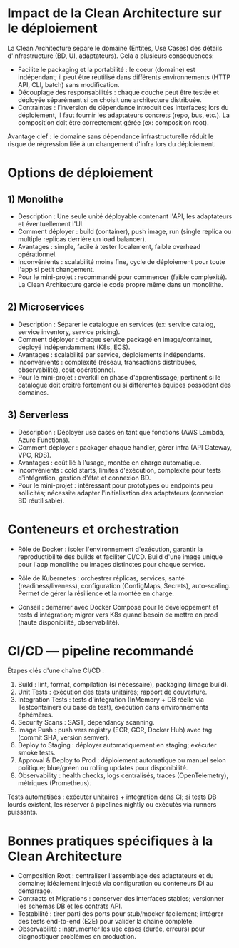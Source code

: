 # Impact de la Clean Architecture sur le déploiement

La Clean Architecture sépare le domaine (Entités, Use Cases) des détails d'infrastructure (BD, UI, adaptateurs). Cela a plusieurs conséquences:

- Facilite le packaging et la portabilité : le coeur (domaine) est indépendant; il peut être réutilisé dans différents environnements (HTTP API, CLI, batch) sans modification.
- Découplage des responsabilités : chaque couche peut être testée et déployée séparément si on choisit une architecture distribuée.
- Contraintes : l’inversion de dépendance introduit des interfaces; lors du déploiement, il faut fournir les adaptateurs concrets (repo, bus, etc.). La composition doit être correctement gérée (ex: composition root).

Avantage clef : le domaine sans dépendance infrastructurelle réduit le risque de régression liée à un changement d'infra lors du déploiement.

# Options de déploiement
## 1) Monolithe

- Description : Une seule unité déployable contenant l'API, les adaptateurs et éventuellement l'UI.
- Comment déployer : build (container), push image, run (single replica ou multiple replicas derrière un load balancer).
- Avantages : simple, facile à tester localement, faible overhead opérationnel.
- Inconvénients : scalabilité moins fine, cycle de déploiement pour toute l'app si petit changement.
- Pour le mini-projet : recommandé pour commencer (faible complexité). La Clean Architecture garde le code propre même dans un monolithe.

## 2) Microservices

- Description : Séparer le catalogue en services (ex: service catalog, service inventory, service pricing).
- Comment déployer : chaque service packagé en image/container, déployé indépendamment (K8s, ECS).
- Avantages : scalabilité par service, déploiements indépendants.
- Inconvénients : complexité (réseau, transactions distribuées, observabilité), coût opérationnel.
- Pour le mini-projet : overkill en phase d'apprentissage; pertinent si le catalogue doit croître fortement ou si différentes équipes possèdent des domaines.

## 3) Serverless

- Description : Déployer use cases en tant que fonctions (AWS Lambda, Azure Functions).
- Comment déployer : packager chaque handler, gérer infra (API Gateway, VPC, RDS).
- Avantages : coût lié à l'usage, montée en charge automatique.
- Inconvénients : cold starts, limites d'exécution, complexité pour tests d'intégration, gestion d'état et connexion BD.
- Pour le mini-projet : intéressant pour prototypes ou endpoints peu sollicités; nécessite adapter l'initialisation des adaptateurs (connexion BD réutilisable).

# Conteneurs et orchestration

- Rôle de Docker : isoler l'environnement d'exécution, garantir la reproductibilité des builds et faciliter CI/CD. Build d'une image unique pour l'app monolithe ou images distinctes pour chaque service.

- Rôle de Kubernetes : orchestrer réplicas, services, santé (readiness/liveness), configuration (ConfigMaps, Secrets), auto-scaling. Permet de gérer la résilience et la montée en charge.

- Conseil : démarrer avec Docker Compose pour le développement et tests d'intégration; migrer vers K8s quand besoin de mettre en prod (haute disponibilité, observabilité).

# CI/CD — pipeline recommandé

Étapes clés d'une chaîne CI/CD :

1. Build : lint, format, compilation (si nécessaire), packaging (image build).
2. Unit Tests : exécution des tests unitaires; rapport de couverture.
3. Integration Tests : tests d'intégration (InMemory + DB réelle via Testcontainers ou base de test), exécution dans environnements éphémères.
4. Security Scans : SAST, dépendancy scanning.
5. Image Push : push vers registry (ECR, GCR, Docker Hub) avec tag (commit SHA, version semver).
6. Deploy to Staging : déployer automatiquement en staging; exécuter smoke tests.
7. Approval & Deploy to Prod : déploiement automatique ou manuel selon politique; blue/green ou rolling updates pour disponibilité.
8. Observability : health checks, logs centralisés, traces (OpenTelemetry), métriques (Prometheus).

Tests automatisés : exécuter unitaires + integration dans CI; si tests DB lourds existent, les réserver à pipelines nightly ou exécutés via runners puissants.

# Bonnes pratiques spécifiques à la Clean Architecture

- Composition Root : centraliser l'assemblage des adaptateurs et du domaine; idéalement injecté via configuration ou conteneurs DI au démarrage.
- Contracts et Migrations : conserver des interfaces stables; versionner les schémas DB et les contrats API.
- Testabilité : tirer parti des ports pour stub/mocker facilement; intégrer des tests end-to-end (E2E) pour valider la chaîne complète.
- Observabilité : instrumenter les use cases (durée, erreurs) pour diagnostiquer problèmes en production.